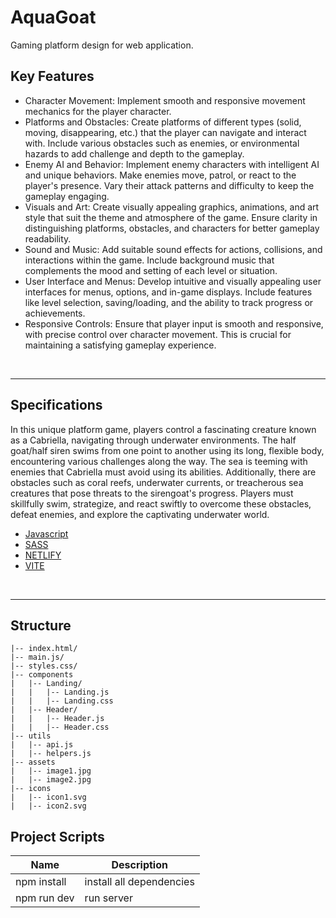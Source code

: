 # AquaGoat
Gaming platform design for web application.

## Key Features

- Character Movement: Implement smooth and responsive movement mechanics for the player character.
- Platforms and Obstacles: Create platforms of different types (solid, moving, disappearing, etc.) that the player can navigate and interact with. Include various obstacles such as enemies, or environmental hazards to add challenge and depth to the gameplay.
- Enemy AI and Behavior: Implement enemy characters with intelligent AI and unique behaviors. Make enemies move, patrol, or react to the player's presence. Vary their attack patterns and difficulty to keep the gameplay engaging.
- Visuals and Art: Create visually appealing graphics, animations, and art style that suit the theme and atmosphere of the game. Ensure clarity in distinguishing platforms, obstacles, and characters for better gameplay readability.
- Sound and Music: Add suitable sound effects for actions, collisions, and interactions within the game. Include background music that complements the mood and setting of each level or situation.
- User Interface and Menus: Develop intuitive and visually appealing user interfaces for menus, options, and in-game displays. Include features like level selection, saving/loading, and the ability to track progress or achievements.
- Responsive Controls: Ensure that player input is smooth and responsive, with precise control over character movement. This is crucial for maintaining a satisfying gameplay experience.

<br>
<hr>

## Specifications 
<p>In this unique platform game, players control a fascinating creature known as a Cabriella, navigating through underwater environments. The half goat/half siren swims from one point to another using its long, flexible body, encountering various challenges along the way. The sea is teeming with enemies that Cabriella must avoid using its abilities. Additionally, there are obstacles such as coral reefs, underwater currents, or treacherous sea creatures that pose threats to the sirengoat's progress. Players must skillfully swim, strategize, and react swiftly to overcome these obstacles, defeat enemies, and explore the captivating underwater world.</p>

- [Javascript]([https://reactjs.org/](https://lenguajejs.com/javascript/introduccion/ecmascript/))
- [SASS](https://sass-lang.com/)
- [NETLIFY](https://www.netlify.com/)
- [VITE](https://vitejs.dev/guide/)

<br>
<hr>

## Structure 

```
|-- index.html/
|-- main.js/
|-- styles.css/
|-- components
|   |-- Landing/
|   |   |-- Landing.js
|   |   |-- Landing.css
|   |-- Header/
|   |   |-- Header.js
|   |   |-- Header.css
|-- utils
|   |-- api.js
|   |-- helpers.js
|-- assets
|   |-- image1.jpg
|   |-- image2.jpg
|-- icons
|   |-- icon1.svg
|   |-- icon2.svg
```
## Project Scripts
| Name | Description |
| ------ | ------ |
| npm install | install all dependencies |
| npm run dev | run server|
